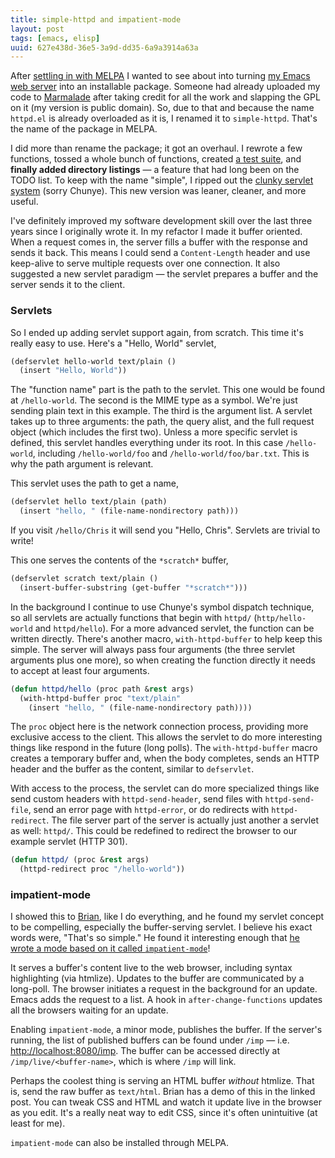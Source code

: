 ```yaml
---
title: simple-httpd and impatient-mode
layout: post
tags: [emacs, elisp]
uuid: 627e438d-36e5-3a9d-dd35-6a9a3914a63a
---
```


After [settling in with MELPA](/blog/2012/08/12/) I wanted to see
about into turning [my Emacs web server](/blog/2009/05/17/) into an
installable package. Someone had already uploaded my code to
[Marmalade](http://marmalade-repo.org/) after taking credit for all
the work and slapping the GPL on it (my version is public domain). So,
due to that and because the name `httpd.el` is already overloaded as
it is, I renamed it to `simple-httpd`. That's the name of the package
in MELPA.

I did more than rename the package; it got an overhaul. I rewrote a
few functions, tossed a whole bunch of functions, created
[a test suite](/blog/2012/08/15/), and **finally added directory
listings** — a feature that had long been on the TODO list. To keep
with the name "simple", I ripped out the
[clunky servlet system](/blog/2009/11/03/) (sorry Chunye). This new
version was leaner, cleaner, and more useful.

I've definitely improved my software development skill over the last
three years since I originally wrote it. In my refactor I made it
buffer oriented. When a request comes in, the server fills a buffer
with the response and sends it back. This means I could send a
`Content-Length` header and use keep-alive to serve multiple requests
over one connection. It also suggested a new servlet paradigm — the
servlet prepares a buffer and the server sends it to the client.

### Servlets

So I ended up adding servlet support again, from scratch. This time
it's really easy to use. Here's a "Hello, World" servlet,

~~~cl
(defservlet hello-world text/plain ()
  (insert "Hello, World"))
~~~

The "function name" part is the path to the servlet. This one would be
found at `/hello-world`. The second is the MIME type as a
symbol. We're just sending plain text in this example. The third is
the argument list. A servlet takes up to three arguments: the path,
the query alist, and the full request object (which includes the first
two). Unless a more specific servlet is defined, this servlet handles
everything under its root. In this case `/hello-world`, including
`/hello-world/foo` and `/hello-world/foo/bar.txt`. This is why the
path argument is relevant.

This servlet uses the path to get a name,

~~~cl
(defservlet hello text/plain (path)
  (insert "hello, " (file-name-nondirectory path)))
~~~

If you visit `/hello/Chris` it will send you "Hello, Chris". Servlets
are trivial to write!

This one serves the contents of the `*scratch*` buffer,

~~~cl
(defservlet scratch text/plain ()
  (insert-buffer-substring (get-buffer "*scratch*")))
~~~

In the background I continue to use Chunye's symbol dispatch
technique, so all servlets are actually functions that begin with
`httpd/` (`http/hello-world` and `httpd/hello`). For a more advanced
servlet, the function can be written directly. There's another macro,
`with-httpd-buffer` to help keep this simple. The server will always
pass four arguments (the three servlet arguments plus one more), so
when creating the function directly it needs to accept at least four
arguments.

~~~cl
(defun httpd/hello (proc path &rest args)
  (with-httpd-buffer proc "text/plain"
    (insert "hello, " (file-name-nondirectory path))))
~~~

The `proc` object here is the network connection process, providing
more exclusive access to the client. This allows the servlet to do
more interesting things like respond in the future (long polls). The
`with-httpd-buffer` macro creates a temporary buffer and, when the
body completes, sends an HTTP header and the buffer as the content,
similar to `defservlet`.

With access to the process, the servlet can do more specialized things
like send custom headers with `httpd-send-header`, send files with
`httpd-send-file`, send an error page with `httpd-error`, or do
redirects with `httpd-redirect`. The file server part of the server is
actually just another a servlet as well: `httpd/`. This could be
redefined to redirect the browser to our example servlet (HTTP 301).

~~~cl
(defun httpd/ (proc &rest args)
  (httpd-redirect proc "/hello-world"))
~~~

### impatient-mode

I showed this to [Brian](http://50ply.com), like I do everything, and
he found my servlet concept to be compelling, especially the
buffer-serving servlet. I believe his exact words were, "That's so
simple." He found it interesting enough that
[he wrote a mode based on it called `impatient-mode`](http://www.50ply.com/blog/2012/08/13/introducing-impatient-mode/)!

It serves a buffer's content live to the web browser, including syntax
highlighting (via htmlize). Updates to the buffer are communicated by
a long-poll. The browser initiates a request in the background for an
update. Emacs adds the request to a list. A hook in
`after-change-functions` updates all the browsers waiting for an
update.

Enabling `impatient-mode`, a minor mode, publishes the buffer. If the
server's running, the list of published buffers can be found under
`/imp` —
i.e. [http://localhost:8080/imp](http://localhost:8080/imp). The
buffer can be accessed directly at `/imp/live/<buffer-name>`, which is
where `/imp` will link.

Perhaps the coolest thing is serving an HTML buffer *without*
htmlize. That is, send the raw buffer as `text/html`. Brian has a demo
of this in the linked post. You can tweak CSS and HTML and watch it
update live in the browser as you edit. It's a really neat way to edit
CSS, since it's often unintuitive (at least for me).

`impatient-mode` can also be installed through MELPA.
